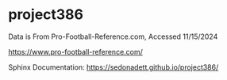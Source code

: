 # project386
Data is From Pro-Football-Reference.com, Accessed 11/15/2024

https://www.pro-football-reference.com/

Sphinx Documentation:
https://sedonadett.github.io/project386/ 

